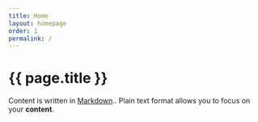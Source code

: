 ```yaml
---
title: Home
layout: homepage
order: 1
permalink: /
---
```


# {{ page.title }}

Content is written in [Markdown](https://learnxinyminutes.com/docs/markdown/)..
Plain text format allows you to focus on your **content**.

<!--
You can use HTML elements in Markdown, such as the comment element, and they won't
be affected by a markdown parser. However, if you create an HTML element in your
markdown file, you cannot use markdown syntax within that element's contents.
-->